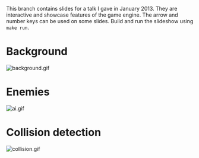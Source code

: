 This branch contains slides for a talk I gave in January 2013. They are
interactive and showcase features of the game engine. The arrow and number
keys can be used on some slides. Build and run the slideshow using `make
run`.

# Background
![background.gif](https://raw.github.com/AlxHnr/digital_invaders/presentation/background.gif)

# Enemies
![ai.gif](https://raw.github.com/AlxHnr/digital_invaders/presentation/ai.gif)

# Collision detection
![collision.gif](https://raw.github.com/AlxHnr/digital_invaders/presentation/collision.gif)
